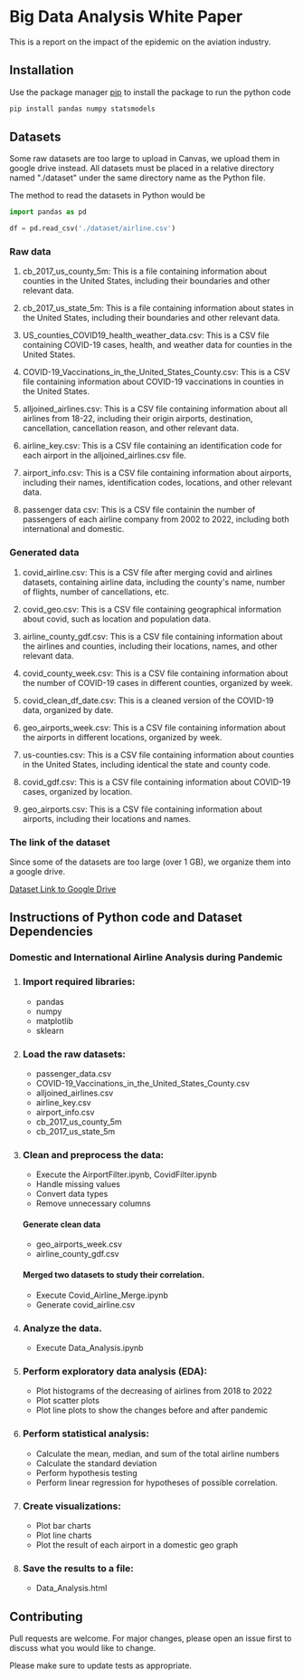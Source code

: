 # Big Data Analysis White Paper

This is a report on the impact of the epidemic on the aviation industry.

## Installation

Use the package manager [pip](https://pip.pypa.io/en/stable/) to install the package to run the python code

```bash
pip install pandas numpy statsmodels
```

## Datasets

Some raw datasets are too large to upload in Canvas, we upload them in google drive instead. All datasets must be placed in a relative directory named "./dataset" under the same directory name as the Python file.

The method to read the datasets in Python would be 

```Python
import pandas as pd

df = pd.read_csv('./dataset/airline.csv')
```
### Raw data

1. cb_2017_us_county_5m: This is a file containing information about counties in the United States, including their boundaries and other relevant data.

2. cb_2017_us_state_5m: This is a file containing information about states in the United States, including their boundaries and other relevant data.

3. US_counties_COVID19_health_weather_data.csv: This is a CSV file containing COVID-19 cases, health, and weather data for counties in the United States.

4. COVID-19_Vaccinations_in_the_United_States_County.csv: This is a CSV file containing information about COVID-19 vaccinations in counties in the United States.

5. alljoined_airlines.csv: This is a CSV file containing information about all airlines from 18-22, including their origin airports, destination, cancellation, cancellation reason, and other relevant data.

6. airline_key.csv: This is a CSV file containing an identification code for each airport in the alljoined_airlines.csv file.

7. airport_info.csv: This is a CSV file containing information about airports, including their names, identification codes, locations, and other relevant data.

8. passenger data csv: This is a CSV file containin the number of passengers of each airline company from 2002 to 2022, including both international and domestic.

### Generated data
1. covid_airline.csv: This is a CSV file after merging covid and airlines datasets, containing airline data, including the county's name, number of flights, number of cancellations, etc.

2. covid_geo.csv: This is a CSV file containing geographical information about covid, such as location and population data.

3. airline_county_gdf.csv: This is a CSV file containing information about the airlines and counties, including their locations, names, and other relevant data.

4. covid_county_week.csv: This is a CSV file containing information about the number of COVID-19 cases in different counties, organized by week.

5. covid_clean_df_date.csv: This is a cleaned version of the COVID-19 data, organized by date.

6. geo_airports_week.csv: This is a CSV file containing information about the airports in different locations, organized by week.

7. us-counties.csv: This is a CSV file containing information about counties in the United States, including identical the state and county code.

8. covid_gdf.csv: This is a CSV file containing information about COVID-19 cases, organized by location.

9. geo_airports.csv: This is a CSV file containing information about airports, including their locations and names.

### The link of the dataset

Since some of the datasets are too large (over 1 GB), we organize them into a google drive.

[Dataset Link to Google Drive](https://drive.google.com/drive/folders/1meuEqb81q4-Gjq2OZwNXn0zn1_0Vac5X?usp=share_link)

## Instructions of Python code and Dataset Dependencies

### Domestic and International Airline Analysis during Pandemic


1. ### Import required libraries: 
    - pandas
    - numpy
    - matplotlib
    - sklearn

2. ### Load the raw datasets:
    - passenger_data.csv
    - COVID-19_Vaccinations_in_the_United_States_County.csv
    - alljoined_airlines.csv
    - airline_key.csv
    - airport_info.csv
    - cb_2017_us_county_5m
    - cb_2017_us_state_5m

3. ### Clean and preprocess the data:
    - Execute the AirportFilter.ipynb, CovidFilter.ipynb
    - Handle missing values
    - Convert data types
    - Remove unnecessary columns
    #### Generate clean data
    - geo_airports_week.csv
    - airline_county_gdf.csv
    #### Merged two datasets to study their correlation.
    - Execute Covid_Airline_Merge.ipynb
    - Generate covid_airline.csv

4. ### Analyze the data.
    - Execute Data_Analysis.ipynb

5. ### Perform exploratory data analysis (EDA):
    - Plot histograms of the decreasing of airlines from 2018 to 2022
    - Plot scatter plots
    - Plot line plots to show the changes before and after pandemic

6. ### Perform statistical analysis:
    - Calculate the mean, median, and sum of the total airline numbers
    - Calculate the standard deviation
    - Perform hypothesis testing
    - Perform linear regression for hypotheses of possible correlation.

7. ### Create visualizations:
    - Plot bar charts
    - Plot line charts
    - Plot the result of each airport in a domestic geo graph 

8. ### Save the results to a file:
    - Data_Analysis.html


## Contributing

Pull requests are welcome. For major changes, please open an issue first
to discuss what you would like to change.

Please make sure to update tests as appropriate.
